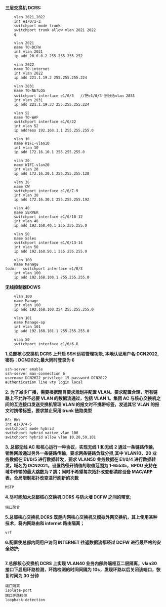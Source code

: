 **三层交换机 DCRS:**

```
	vlan 2021,2022
	int e1/0/1-2
	switchport mode trunk 
	switchport trunk allow vlan 2021 2022
	q
	
	vlan 2021
	name TO-DCFW
	int vlan 2021
	ip add 20.0.0.2 255.255.255.252
	
	vlan 2022
	name TO-internet
	int vlan 2022
	ip add 221.1.19.2 255.255.255.224
	
	vlan 2031
	name TO-NETLOG 
	switchport interface e1/0/3   //把e1/0/3 划分给vlan 2031
	int vlan 2031
	ip add 221.1.19.33 255.255.255.224
	
	vlan 52
	name TO-WAF
	switchport interface e1/0/22
	int vlan 52
	ip address 192.168.1.1 255.255.255.0
	
	vlan 10
	name WIFI-vlan10
	int vlan 10
	ip add 172.16.10.1 255.255.255.0
	
	vlan 20
	name WIFI-vlan20
	int vlan 20
	ip add 172.16.20.1 255.255.255.128
	
	vlan 30
	name CW
	switchport interface e1/0/7-9
	int vlan 30
	ip add 172.16.30.1 255.255.255.192
	
	vlan 40
	name SERVER
	switchport interface e1/0/10-12
	int vlan 40
	ip add 192.168.40.1 255.255.255.0
	
	vlan 50
	name Sales
	switchport interface e1/0/13-14
	int vlan 50
	ip add 192.168.50.1 255.255.255.0
	
	vlan 100
	name Manage
todo:	switchport interface e1/0/3
	int vlan 100
	ip add 192.168.100.1 255.255.255.0
```

**无线控制器DCWS**

```\
	vlan 100 
	name Manage
	int vlan 100
	ip add 192.168.100.254 255.255.255.0
	
	vlan 101
	name Manage-ap
	int vlan 101
	ip add 192.168.101.1 255.255.255.0
	
	vlan 50
	switchport interface e1/0/6-8
```

**1.总部核心交换机 DCRS 上开启 SSH 远程管理功能, 本地认证用户名:DCN2022,密码：DCN2022;最大同时登录为 6**

```
ssh-server enable
ssh-server max-connection 6
username DCN2022 privilege 15 password DCN2022
authentication line vty login local 
```

**2. 为了减少广播，需要根据题目要求规划并配置 VLAN。要求配置合理，所有链路上不允许不必要 VLAN 的数据流通过，包括 VLAN 1。集团 AC 与核心交换机之间的互连接口发送交换机管理 VLAN 的报文时不携带标签，发送其它 VLAN 的报文时携带标签，要求禁止采用 trunk 链路类型**

```
RS: RW:
int e1/0/4-5
switchport mode hybrid
switchport hybrid native vlan 100
switchport hybrid allow vlan 10,20,50,101
```

**3. 总部无线 AC 和核心运行一种协议，实现无线 1 和无线 2 通过一条链路传输，销售网段通过另外一条链路传输，要求两条链路负载分担,其中 VLAN10、20 业务数据在 E1/0/5 进行数据转发，要求
VLAN50 业务数据在 E1/0/4 进行数据转发，域名为 DCN2021。设置路径开销值的取值范围为 1-65535，BPDU 支持在域中传输的最大跳数为 7 跳；同时不希望每次拓扑改变都清除设备 MAC/ARP 表，全局限制拓扑改变进行刷新的次数**

```
MSTP
```

**4.尽可能加大总部核心交换机 DCRS 与防火墙 DCFW 之间的带宽;**

```
端口聚合
```

**5.总部核心交换机 DCRS 既是内网核心交换机又模拟外网交换机，其上使用某种技术，将内网路由和 internet 路由隔离；**

```
vrf
```

**6.配置使总部内网用户访问 INTERNET 往返数据流都经过 DCFW 进行最严格的安全防护;**

```

```

**7.总部核心交换机 DCRS 上实现 VLAN40 业务内部终端相互二层隔离，vlan30 接口下启用环路检测，环路检测的时间间隔为 10s，发现环路以后关闭该端口，恢复时间为 30 分钟**

```
端口隔离
isolate-port
端口环路检测
loopback-detection
```

